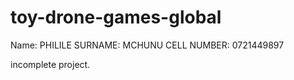 # toy-drone-games-global

Name: PHILILE
SURNAME: MCHUNU
CELL NUMBER: 0721449897

incomplete project.